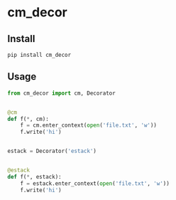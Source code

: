 # cm_decor

## Install

```commandline
pip install cm_decor
```

## Usage

```python
from cm_decor import cm, Decorator


@cm
def f(*, cm):
    f = cm.enter_context(open('file.txt', 'w'))
    f.write('hi')


estack = Decorator('estack')


@estack
def f(*, estack):
    f = estack.enter_context(open('file.txt', 'w'))
    f.write('hi')

```